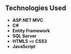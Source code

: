 ## Technologies Used

- **ASP.NET MVC**
- **C#**
- **Entity Framework**
- **SQL Server**
- **HTML5** ve **CSS3**
- **JavaScript**
